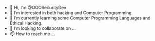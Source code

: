 - 👋 Hi, I’m @OOOSecurityDev
- 👀 I’m interested in both hacking and Computer Programming
- 🌱 I’m currently learning some Computer Programming Languages  and Ethical Hacking.
- 💞️ I’m looking to collaborate on ...
- 📫 How to reach me ...

<!---
OOOSecurityDev/OOOSecurityDev is a ✨ special ✨ repository because its `README.md` (this file) appears on your GitHub profile.
You can click the Preview link to take a look at your changes.
--->
